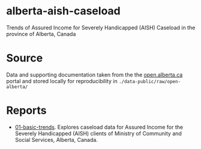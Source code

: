 # alberta-aish-caseload
Trends of Assured Income for Severely Handicapped (AISH) Caseload in the province of Alberta, Canada

# Source
Data and supporting documentation taken from the  the [open.alberta.ca](https://open.alberta.ca/opendata/assured-income-for-the-severely-handicapped-aish-caseload-alberta) portal and stored locally for reproducibility in `./data-public/raw/open-alberta/`


# Reports

- [01-basic-trends](https://raw.githack.com/andkov/alberta-aish-caseload/main/analysis/01-basic-trends/01-basic-trends.html). Explores caseload data for Assured Income for the Severely Handicapped (AISH) clients of Ministry of Community and Social Services, Alberta, Canada.   
